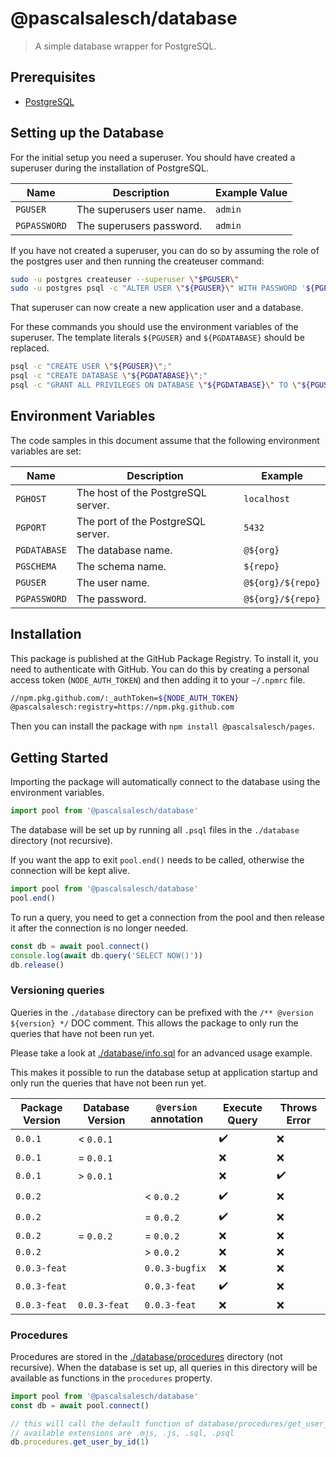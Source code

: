 # @pascalsalesch/database

> A simple database wrapper for PostgreSQL.



## Prerequisites

- [PostgreSQL](https://www.postgresql.org/)



## Setting up the Database

For the initial setup you need a superuser. You should have created a superuser during the installation of PostgreSQL.

| Name              | Description               | Example Value      |
| ----------------- | ------------------------- |------------------- |
| `PGUSER`          | The superusers user name. | `admin`            |
| `PGPASSWORD`      | The superusers password.  | `admin`            |

If you have not created a superuser, you can do so by assuming the role of the postgres user and then running the createuser command:

```bash
sudo -u postgres createuser --superuser \"$PGUSER\"
sudo -u postgres psql -c "ALTER USER \"${PGUSER}\" WITH PASSWORD '${PGPASSWORD}';"
```

That superuser can now create a new application user and a database.

For these commands you should use the environment variables of the superuser.
The template literals `${PGUSER}` and `${PGDATABASE}` should be replaced.

```bash
psql -c "CREATE USER \"${PGUSER}\";"
psql -c "CREATE DATABASE \"${PGDATABASE}\";"
psql -c "GRANT ALL PRIVILEGES ON DATABASE \"${PGDATABASE}\" TO \"${PGUSER}\";"
```



## Environment Variables

The code samples in this document assume that the following environment variables are set:

| Name         | Description                        | Example           |
| ------------ | ---------------------------------- | ----------------- |
| `PGHOST`     | The host of the PostgreSQL server. | `localhost`       |
| `PGPORT`     | The port of the PostgreSQL server. | `5432`            |
| `PGDATABASE` | The database name.                 | `@${org}`         |
| `PGSCHEMA`   | The schema name.                   | `${repo}`         |
| `PGUSER`     | The user name.                     | `@${org}/${repo}` |
| `PGPASSWORD` | The password.                      | `@${org}/${repo}` |



## Installation

This package is published at the GitHub Package Registry. To install it, you need to authenticate with GitHub.
You can do this by creating a personal access token (`NODE_AUTH_TOKEN`) and then adding it to your `~/.npmrc` file.

```bash 
//npm.pkg.github.com/:_authToken=${NODE_AUTH_TOKEN}
@pascalsalesch:registry=https://npm.pkg.github.com
```

Then you can install the package with `npm install @pascalsalesch/pages`.



## Getting Started

Importing the package will automatically connect to the database using the environment variables.

```js
import pool from '@pascalsalesch/database'
```

The database will be set up by running all `.psql` files in the `./database` directory (not recursive).

If you want the app to exit `pool.end()` needs to be called, otherwise the connection will be kept alive.

```js
import pool from '@pascalsalesch/database'
pool.end()
```

To run a query, you need to get a connection from the pool and then release it after the connection is no longer needed.

```js
const db = await pool.connect()
console.log(await db.query('SELECT NOW()'))
db.release()
```


### Versioning queries

Queries in the `./database` directory can be prefixed with the `/** @version ${version} */` DOC comment.
This allows the package to only run the queries that have not been run yet.

Please take a look at [./database/info.sql](../database/info.sql) for an advanced usage example.

This makes it possible to run the database setup at application startup and only run the queries that have not been run yet.

| Package Version | Database Version | `@version` annotation | Execute Query      | Throws Error       |
| --------------- | ---------------- | --------------------- | ------------------ | ------------------ |
| `0.0.1`         | < `0.0.1`        |                       | :heavy_check_mark: | :x:                |
| `0.0.1`         | = `0.0.1`        |                       | :x:                | :x:                |
| `0.0.1`         | > `0.0.1`        |                       | :x:                | :heavy_check_mark: |
| `0.0.2`         |                  | < `0.0.2`             | :heavy_check_mark: | :x:                |
| `0.0.2`         |                  | = `0.0.2`             | :heavy_check_mark: | :x:                |
| `0.0.2`         | = `0.0.2`        | = `0.0.2`             | :x:                | :x:                |
| `0.0.2`         |                  | > `0.0.2`             | :x:                | :x:                |
| `0.0.3-feat`    |                  | `0.0.3-bugfix`        | :x:                | :x:                |
| `0.0.3-feat`    |                  | `0.0.3-feat`          | :heavy_check_mark: | :x:                |
| `0.0.3-feat`    | `0.0.3-feat`     | `0.0.3-feat`          | :x:                | :x:                |


### Procedures

Procedures are stored in the [./database/procedures](../database/procedures) directory (not recursive).
When the database is set up, all queries in this directory will be available as functions in the `procedures` property.

```js
import pool from '@pascalsalesch/database'
const db = await pool.connect()

// this will call the default function of database/procedures/get_user_by_id.mjs
// available extensions are .mjs, .js, .sql, .psql
db.procedures.get_user_by_id(1)
```
